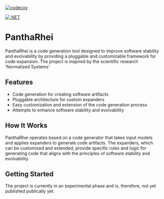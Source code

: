 [![codecov](https://codecov.io/github/LiquidVisions/LiquidVisions.PanthaRhei/branch/master/graph/badge.svg?token=ZCARYN8KZI)](https://codecov.io/github/LiquidVisions/LiquidVisions.PanthaRhei)

[![.NET](https://github.com/LiquidVisions/LiquidVisions.PanthaRhei/actions/workflows/main.yml/badge.svg)](https://github.com/LiquidVisions/LiquidVisions.PanthaRhei/actions/workflows/main.yml)

# PanthaRhei

PanthaRhei is a code generation tool designed to improve software stability and evolvability by providing a pluggable and customizable framework for code expansion. The project is inspired by the scientific research 'Normalized Systems'

## Features

- Code generation for creating software artifacts
- Pluggable architecture for custom expanders
- Easy customization and extension of the code generation process
- Attempts to enhance software stability and evolvability

## How It Works

PanthaRhei operates based on a code generator that takes input models and applies expanders to generate code artifacts. The expanders, which can be customized and extended, provide specific rules and logic for generating code that aligns with the principles of software stability and evolvability.

## Getting Started

The project is currently in an experimental phase and is, therefore, not yet published publically yet.

